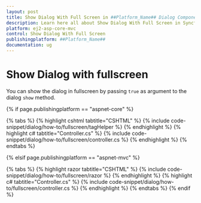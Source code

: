 ```yaml
---
layout: post
title: Show Dialog With Full Screen in ##Platform_Name## Dialog Component
description: Learn here all about Show Dialog With Full Screen in Syncfusion ##Platform_Name## Dialog component and more.
platform: ej2-asp-core-mvc
control: Show Dialog With Full Screen
publishingplatform: ##Platform_Name##
documentation: ug
---
```



# Show Dialog with fullscreen

You can show the dialog in fullscreen by passing `true` as argument to the dialog `show` method.

{% if page.publishingplatform == "aspnet-core" %}

{% tabs %}
{% highlight cshtml tabtitle="CSHTML" %}
{% include code-snippet/dialog/how-to/fullscreen/tagHelper %}
{% endhighlight %}
{% highlight c# tabtitle="Controller.cs" %}
{% include code-snippet/dialog/how-to/fullscreen/controller.cs %}
{% endhighlight %}
{% endtabs %}

{% elsif page.publishingplatform == "aspnet-mvc" %}

{% tabs %}
{% highlight razor tabtitle="CSHTML" %}
{% include code-snippet/dialog/how-to/fullscreen/razor %}
{% endhighlight %}
{% highlight c# tabtitle="Controller.cs" %}
{% include code-snippet/dialog/how-to/fullscreen/controller.cs %}
{% endhighlight %}
{% endtabs %}
{% endif %}

